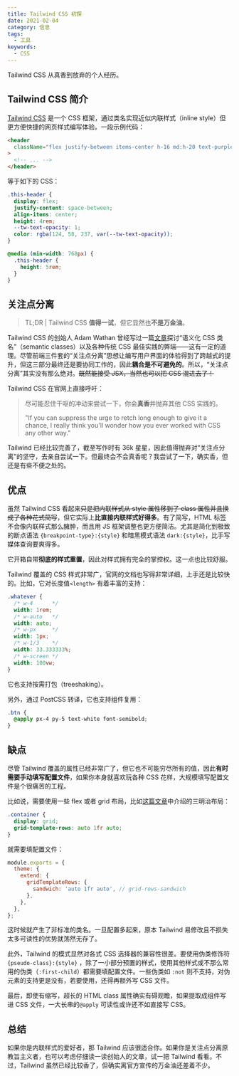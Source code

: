 ```yaml
---
title: Tailwind CSS 初探
date: 2021-02-04
category: 信息
tags:
  - 工具
keywords:
  - CSS
---
```


Tailwind CSS 从真香到放弃的个人经历。
<!-- more -->

## Tailwind CSS 简介

[Tailwind CSS](https://tailwindcss.com/) 是一个 CSS 框架，通过类名实现近似内联样式（inline style）但更方便快捷的网页样式编写体验。一段示例代码：

```html
<header
  className="flex justify-between items-center h-16 md:h-20 text-purple-600"
>
  <!-- ... -->
</header>
```

等于如下的 CSS：

```css
.this-header {
  display: flex;
  justify-content: space-between;
  align-items: center;
  height: 4rem;
  --tw-text-opacity: 1;
  color: rgba(124, 58, 237, var(--tw-text-opacity));
}

@media (min-width: 768px) {
  .this-header {
    height: 5rem;
  }
}
```

## 关注点分离

> TL;DR | Tailwind CSS **值得一试**，但它显然也**不是万金油**。

Tailwind CSS 的创始人 Adam Wathan 曾经写过一篇[文章](https://adamwathan.me/css-utility-classes-and-separation-of-concerns/)探讨“语义化 CSS 类名”（semantic classes）以及各种传统 CSS 最佳实践的弊端——这有一定的道理。尽管前端三件套的“关注点分离”思想让编写用户界面的体验得到了跨越式的提升，但这三部分最终还是要协同工作的，因此**耦合是不可避免的**。所以，“关注点分离”其实没有那么绝对。~~既然能接受 JSX，当然也可以把 CSS 混进去了！~~

Tailwind CSS 在官网上直接呼吁：

> 尽可能忍住干呕的冲动来尝试一下，你会**真香**并抛弃其他 CSS 实践的。
>
> "If you can suppress the urge to retch long enough to give it a chance, I really think you'll wonder how you ever worked with CSS any other way."

Tailwind 已经比较完善了，截至写作时有 36k 星星，因此值得抛弃对“关注点分离”的坚守，去亲自尝试一下。但最终会不会真香呢？我尝试了一下，确实香，但还是有些不便之处的。

## 优点

虽然 Tailwind CSS 看起来~~只是把内联样式从 style 属性移到了 class 属性并且换成了各种花式简写~~，但它实际上**比直接内联样式好得多**。有了简写，HTML 标签不会像内联样式那么臃肿，而且用 JS 框架调整也更方便简洁。尤其是简化到极致的断点语法 `{breakpoint-type}:{style}` 和暗黑模式语法 `dark:{style}`，比手写媒体查询要爽得多。

它开箱自带**彻底的样式重置**，因此对样式拥有完全的掌控权。这一点也比较舒服。

Tailwind 覆盖的 CSS 样式非常广，官网的文档也写得非常详细，上手还是比较快的。比如，它对长度值`<length>` 有着丰富的支持：

```css
.whatever {
  /* w-4      */
  width: 1rem;
  /* w-auto   */
  width: auto;
  /* w-px     */
  width: 1px;
  /* w-1/3    */
  width: 33.333333%;
  /* w-screen */
  width: 100vw;
}
```

它也支持按需打包（treeshaking）。

另外，通过 PostCSS 转译，它也支持组件复用：

```css
.btn {
  @apply px-4 py-5 text-white font-semibold;
}
```

## 缺点

尽管 Tailwind 覆盖的属性已经非常广了，但它也不可能穷尽所有的值，因此**有时需要手动填写配置文件**，如果你本身就喜欢玩各种 CSS 花样，大规模填写配置文件是个很痛苦的工程。

比如说，需要使用一些 flex 或者 grid 布局，比如[这篇文章](http://www.ruanyifeng.com/blog/2020/08/five-css-layouts-in-one-line.html)中介绍的三明治布局：

```css
.container {
  display: grid;
  grid-template-rows: auto 1fr auto;
}
```

就需要填配置文件：

```js
module.exports = {
  theme: {
    extend: {
      gridTemplateRows: {
        sandwich: 'auto 1fr auto', // grid-rows-sandwich
      },
    },
  },
};
```

这时候就产生了非标准的类名。一旦配置多起来，原本 Tailwind 易修改且不损失太多可读性的优势就荡然无存了。

此外，Tailwind 的模式显然对各式 CSS 选择器的兼容性很差。要使用伪类修饰符 `{pseudo-class}:{style}` ，除了一小部分预置的样式，使用其他样式或不那么常用的伪类（`:first-child`）都需要填配置文件。一些伪类如 `:not` 则不支持，对伪元素的支持更是没有，若要使用，还得再额外写 CSS 文件。

最后，即使有缩写，超长的 HTML class 属性确实有碍观瞻，如果提取成组件写进 CSS 文件，一大长串的`@apply` 可读性或许还不如直接写 CSS。

## 总结

如果你是内联样式的爱好者，那 Tailwind 应该很适合你。如果你是关注点分离原教旨主义者，也可以考虑仔细读一读创始人的文章，试一把 Tailwind 看看。不过，Tailwind 虽然已经比较香了，但确实离官方宣传的万金油还差着不少。
